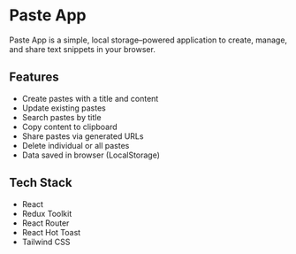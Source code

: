  # Paste App

Paste App is a simple, local storage–powered application to create, manage, and share text snippets in your browser.

## Features

- Create pastes with a title and content
- Update existing pastes
- Search pastes by title
- Copy content to clipboard
- Share pastes via generated URLs
- Delete individual or all pastes
- Data saved in browser (LocalStorage)

## Tech Stack
- React
- Redux Toolkit
- React Router
- React Hot Toast
- Tailwind CSS

